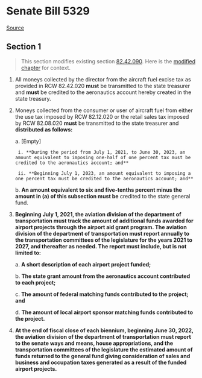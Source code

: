 # Senate Bill 5329

[Source](http://lawfilesext.leg.wa.gov/biennium/2021-22/Pdf/Bills/Senate%20Bills/5329.pdf)
## Section 1
> This section modifies existing section [82.42.090](/rcw/82_excise_taxes/82.42_aircraft_fuel_tax.md). Here is the [modified chapter](rcw/82_excise_taxes/82.42_aircraft_fuel_tax.md) for context.

1. All moneys collected by the director from the aircraft fuel excise tax as provided in RCW 82.42.020 **must** be transmitted to the state treasurer and **must** be credited to the aeronautics account hereby created in the state treasury.

2. Moneys collected from the consumer or user of aircraft fuel from either the use tax imposed by RCW 82.12.020 or the retail sales tax imposed by RCW 82.08.020 **must** be transmitted to the state treasurer and **distributed as follows:**

    a. [Empty]

        i. **During the period from July 1, 2021, to June 30, 2023, an amount equivalent to imposing one-half of one percent tax must be credited to the aeronautics account; and**

        ii. **Beginning July 1, 2023, an amount equivalent to imposing a one percent tax must be credited to the aeronautics account; and**

    b. **An amount equivalent to six and five-tenths percent minus the amount in (a) of this subsection must be** credited to the state general fund.

3. **Beginning July 1, 2021, the aviation division of the department of transportation must track the amount of additional funds awarded for airport projects through the airport aid grant program. The aviation division of the department of transportation must report annually to the transportation committees of the legislature for the years 2021 to 2027, and thereafter as needed. The report must include, but is not limited to:**

    a. **A short description of each airport project funded;**

    b. **The state grant amount from the aeronautics account contributed to each project;**

    c. **The amount of federal matching funds contributed to the project; and**

    d. **The amount of local airport sponsor matching funds contributed to the project.**

4. **At the end of fiscal close of each biennium, beginning June 30, 2022, the aviation division of the department of transportation must report to the senate ways and means, house appropriations, and the transportation committees of the legislature the estimated amount of funds returned to the general fund giving consideration of sales and business and occupation taxes generated as a result of the funded airport projects.**

